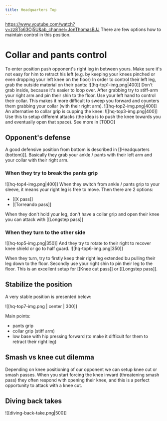 ```yaml
---
title: Headquarters Top
---
```


https://www.youtube.com/watch?v=zz8To63Oj5U&ab_channel=JonThomasBJJ
There are few options how to maintain control in this position.

# Collar and pants control
To enter position push opponent's right leg in between yours. Make sure it's not easy for him to retract his left (e.g. by keeping your knees pinched or even dropping your left knee on the floor) In order to control their left leg, grab the outside material on their pants:
![[hq-top1-img.png|400]]
Don't grab inside, because it's easier to loop over. After grabbing try to stiff-arm your right arm and pin their shin to the floor.
Use your left hand to control their collar. This makes it more difficult to sweep you forward and counters them grabbing your collar (with their right arm).
![[hq-top2-img.png|400]]
An alternative to collar grip is cupping the knee:
![[hq-top3-img.png|400]]
Use this to setup different attacks (the idea is to push the knee towards you and eventually open that space). See more in [TODO]

## Opponent's defense
A good defensive position from bottom is described in [[Headquarters (bottom)]]. Basically they grab your ankle / pants with their left arm and your collar with their right arm.

### When they try to break the pants grip
![[hq-top4-img.png|400]]
When they switch from ankle / pants grip to your sleeve, it means your right leg is free to move. Then there are 2 options:
- [[X pass]]
- [[Torreando pass]] 

When they don't hold your leg, don't have a collar grip and open their knee you can attack with [[Longstep pass]]

### When they turn to the other side


![[hq-top5-img.png|350]] 
And they try to rotate to their right to recover knee shield or go to half guard. 
![[hq-top6-img.png|350]]

When they turn, try to firstly keep their right leg extended bu pulling their leg down to the floor. Secondly use your right shin to pin their leg to the floor. This is an excellent setup for [[Knee cut pass]] or [[Longstep pass]].


## Stabilize the position
A very stable position is presented below: 

![[hq-top7-img.png | center | 300]]

Main points:
- pants grip
- collar grip (stiff arm)
- low base with hip pressing forward (to make it difficult for them to retract their right leg)

## Smash vs knee cut dilemma
Depending on knee positioning of our opponent we can setup knee cut or smash passes. When you start forcing the knee inward (threatening smash pass) they often respond with opening their knee, and this is a perfect opportunity to attack with a knee cut.  

## Diving back takes

![[diving-back-take.png|500]]